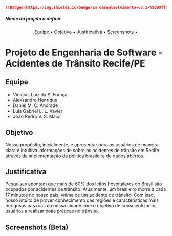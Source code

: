 ```markdown
![Badge](https://img.shields.io/badge/Em desenlvolvimento-v0.1-%9399ff?style=for-the-badge&logo=ghost)
```

##### *Nome do projeto a definir*

<p align="center">  <a href="#equipe">Equipe</a> •  <a href="#objetivo">Objetivo</a> •   <a href="#justificativa">Justificativa</a> • <a href="#screenshots (beta)">Screenshots</a> • </p>

# Projeto de Engenharia de Software - Acidentes de Trânsito Recife/PE

## Equipe
- Vinícius Luiz da S. França
- Alexsandro Henrique
- Daniel M. C. Andrade
- Luis Gabriel L. L. Xavier
- João Pedro V. S. Maior

## Objetivo
Nosso propósito, inicialmente, é apresentar para os usuários de maneira clara e intuitiva informações de sobre os acidentes de trânsito em Recife através da implementação da política brasileira de dados abertos.

## Justificativa
Pesquisas apontam que mais de 60% dos leitos hospitalares do Brasil são ocupados por acidentes de trânsito. Atualmente, um brasileiro morre a cada 17 minutos no nosso país, vítima de um acidente de trânsito. Com isso, nosso intuito de prover conhecimento das regiões e características mais perigosas nas ruas da nossa cidade com o objetivo de conscientizar os usuários a realizar boas práticas no trânsito.

## Screenshots (Beta)

